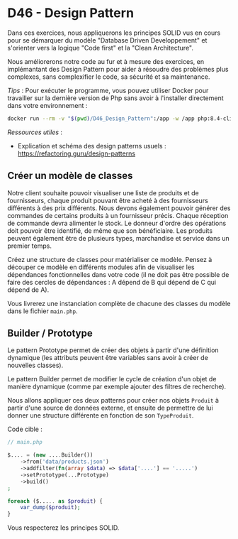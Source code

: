 # D46 - Design Pattern

Dans ces exercices, nous appliquerons les principes SOLID vus en cours pour se démarquer du modèle "Database Driven Developpement" et s'orienter vers la logique "Code first" et la "Clean Architecture".

Nous améliorerons notre code au fur et à mesure des exercices, en implémantant des Design Pattern pour aider à résoudre des problèmes plus complexes, sans complexifier le code, sa sécurité et sa maintenance.

*Tips* : Pour exécuter le programme, vous pouvez utiliser Docker pour travailler sur la dernière version de Php sans avoir à l'installer directement dans votre environnement :
```sh
docker run --rm -v "$(pwd)/D46_Design_Pattern":/app -w /app php:8.4-cli-alpine php src/Application/main.php
```

*Ressources utiles* :
 - Explication et schéma des design patterns usuels : https://refactoring.guru/design-patterns

## Créer un modèle de classes

Notre client souhaite pouvoir visualiser une liste de produits et de fournisseurs, chaque produit pouvant être acheté à des fournisseurs différents à des prix différents.
Nous devons également pouvoir générer des commandes de certains produits à un fournisseur précis.
Chaque réception de commande devra alimenter le stock.
Le donneur d'ordre des opérations doit pouvoir être identifié, de même que son bénéficiaire.
Les produits peuvent également être de plusieurs types, marchandise et service dans un premier temps.

Créez une structure de classes pour matérialiser ce modèle. Pensez à découper ce modèle en différents modules afin de visualiser les dépendances fonctionnelles dans votre code (il ne doit pas être possible de faire des cercles de dépendances : A dépend de B qui dépend de C qui dépend de A).

Vous livrerez une instanciation complète de chacune des classes du modèle dans le fichier `main.php`.

## Builder / Prototype

Le pattern Prototype permet de créer des objets à partir d'une définition dynamique (les attributs peuvent être variables sans avoir à créer de nouvelles classes).

Le pattern Builder permet de modifier le cycle de création d'un objet de manière dynamique (comme par exemple ajouter des filtres de recherche).

Nous allons appliquer ces deux patterns pour créer nos objets `Produit` à partir d'une source de données externe, et ensuite de permettre de lui donner une structure différente en fonction de son `TypeProduit`.

Code cible :
```php
// main.php

$.... = (new ....Builder())
    ->from('data/products.json')
    ->addfilter(fn(array $data) => $data['....'] == '.....')
    ->setPrototype(...Prototype)
    ->build()
;

foreach ($..... as $produit) {
    var_dump($produit);
}

```

Vous respecterez les principes SOLID.
